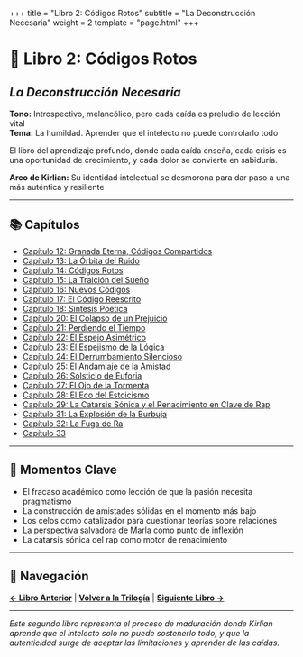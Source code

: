+++
title = "Libro 2: Códigos Rotos"
subtitle = "La Deconstrucción Necesaria"
weight = 2
template = "page.html"
+++

# 🌊 Libro 2: Códigos Rotos
## *La Deconstrucción Necesaria*

**Tono:** Introspectivo, melancólico, pero cada caída es preludio de lección vital  
**Tema:** La humildad. Aprender que el intelecto no puede controlarlo todo

El libro del aprendizaje profundo, donde cada caída enseña, cada crisis es una oportunidad de crecimiento, y cada dolor se convierte en sabiduría.

**Arco de Kirlian:** Su identidad intelectual se desmorona para dar paso a una más auténtica y resiliente

---

## 📚 Capítulos

- [Capítulo 12: Granada Eterna, Códigos Compartidos](capitulo12--codigos-compartidos/)
- [Capítulo 13: La Órbita del Ruido](capitulo13-la-orbita-del-ruido/)
- [Capítulo 14: Códigos Rotos](capitulo14-codigos-rotos/)
- [Capítulo 15: La Traición del Sueño](capitulo15-la-traicion-del-sueño/)
- [Capítulo 16: Nuevos Códigos](capitulo16-nuevos-codigos/)
- [Capítulo 17: El Código Reescrito](capitulo17-el-codigo-reescrito/)
- [Capítulo 18: Síntesis Poética](capitulo18-sintesis-poetica/)
- [Capítulo 20: El Colapso de un Prejuicio](capitulo20-el-colapso-de-un-prejuicio/)
- [Capítulo 21: Perdiendo el Tiempo](capitulo21-perdiendo-el-tiempo/)
- [Capítulo 22: El Espejo Asimétrico](capitulo22-el-espejo-asimetrico/)
- [Capítulo 23: El Espejismo de la Lógica](capitulo23-el-espejismo-de-la-logica/)
- [Capítulo 24: El Derrumbamiento Silencioso](capitulo24-el-derrumbe-silencioso/)
- [Capítulo 25: El Andamiaje de la Amistad](capitulo25-el-andamiaje-de-la-amistad/)
- [Capítulo 26: Solsticio de Euforia](capitulo26-solsticio-de-euforia/)
- [Capítulo 27: El Ojo de la Tormenta](capitulo27-el-ojo-de-la-tormenta/)
- [Capítulo 28: El Eco del Estoicismo](capitulo28-el-eco-del-estoicismo/)
- [Capítulo 29: La Catarsis Sónica y el Renacimiento en Clave de Rap](capitulo29-la-catarsis-sonica-y-el-renacimiento-en-clave-de-rap/)
- [Capítulo 31: La Explosión de la Burbuja](capitulo31-la-explosión-de-la-burbuja/)
- [Capítulo 32: La Fuga de Ra](capitulo32-la-fuga-de-ra/)
- [Capítulo 33](capitulo33/)

---

## 🎯 Momentos Clave

- El fracaso académico como lección de que la pasión necesita pragmatismo
- La construcción de amistades sólidas en el momento más bajo
- Los celos como catalizador para cuestionar teorías sobre relaciones
- La perspectiva salvadora de Marla como punto de inflexión
- La catarsis sónica del rap como motor de renacimiento

---

## 🔗 Navegación

**[← Libro Anterior](../libro1-viernes-interior/)** | **[Volver a la Trilogía](../)** | **[Siguiente Libro →](../libro3-busqueda-timon/)**

---

*Este segundo libro representa el proceso de maduración donde Kirlian aprende que el intelecto solo no puede sostenerlo todo, y que la autenticidad surge de aceptar las limitaciones y aprender de las caídas.*
